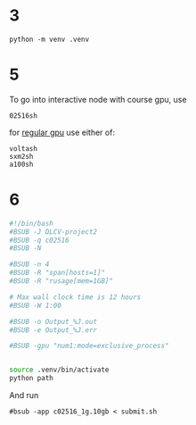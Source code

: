 # 3
```
python -m venv .venv
```

# 5
To go into interactive node with course gpu, use
```
02516sh
```
for [regular gpu](https://www.hpc.dtu.dk/?page_id=2759) use either of:
```
voltash
sxm2sh
a100sh
```

# 6
```sh
#!/bin/bash
#BSUB -J DLCV-project2
#BSUB -q c02516
#BSUB -N

#BSUB -n 4
#BSUB -R "span[hosts=1]"
#BSUB -R "rusage[mem=1GB]"

# Max wall clock time is 12 hours
#BSUB -W 1:00 

#BSUB -o Output_%J.out
#BSUB -e Output_%J.err

#BSUB -gpu "num1:mode=exclusive_process"


source .venv/bin/activate
python path
```

And run
```
#bsub -app c02516_1g.10gb < submit.sh
```